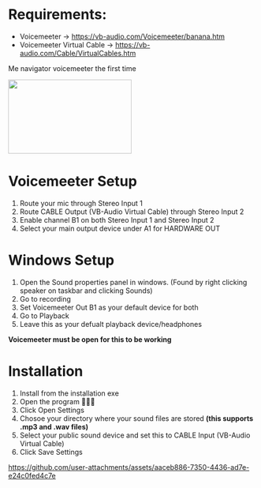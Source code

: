# Requirements:
- Voicemeeter -> https://vb-audio.com/Voicemeeter/banana.htm
- Voicemeeter Virtual Cable -> https://vb-audio.com/Cable/VirtualCables.htm

Me navigator voicemeeter the first time

<img src="https://github.com/user-attachments/assets/020c93af-5369-4703-915e-06e4436377d8" width="250" height="150">
  
# Voicemeeter Setup
1. Route your mic through Stereo Input 1
2. Route CABLE Output (VB-Audio Virtual Cable) through Stereo Input 2
3. Enable channel B1 on both Stereo Input 1 and Stereo Input 2
4. Select your main output device under A1 for HARDWARE OUT

# Windows Setup
1. Open the Sound properties panel in windows. (Found by right clicking speaker on taskbar and clicking Sounds)
2. Go to recording
3. Set Voicemeeter Out B1 as your default device for both
4. Go to Playback
5. Leave this as your defualt playback device/headphones

**Voicemeeter must be open for this to be working**

# Installation
1. Install from the installation exe
2. Open the program 🤯🤯🤯
3. Click Open Settings
4. Chosoe your directory where your sound files are stored **(this supports .mp3 and .wav files)**
5. Select your public sound device and set this to CABLE Input (VB-Audio Virtual Cable)
6. Click Save Settings



https://github.com/user-attachments/assets/aaceb886-7350-4436-ad7e-e24c0fed4c7e

